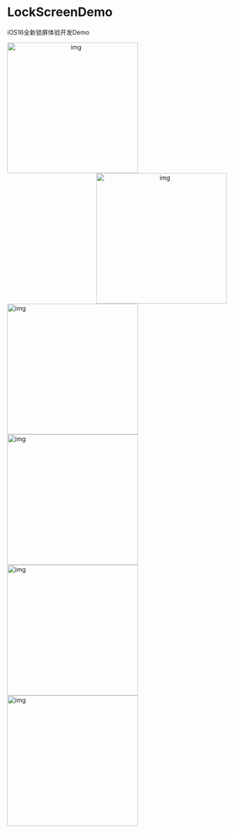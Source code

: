 # LockScreenDemo
iOS16全新锁屏体验开发Demo
<!-- ![LockScreenDemo](image/2022060801.png "LockScreenDemo") -->
 <div  align="center">    
  <img width="300" alt="img" src="https://raw.githubusercontent.com/zhaoquntao/LockScreenDemo/master/image/2022060801.png" align=left>
  <img width="300" alt="img" src="https://raw.githubusercontent.com/zhaoquntao/LockScreenDemo/master/image/2022060802.png" align=right>
 </div>
<img width="300" alt="img" src="https://raw.githubusercontent.com/zhaoquntao/LockScreenDemo/master/image/2022060803.png">
<img width="300" alt="img" src="https://raw.githubusercontent.com/zhaoquntao/LockScreenDemo/master/image/2022060804.png">
<img width="300" alt="img" src="https://raw.githubusercontent.com/zhaoquntao/LockScreenDemo/master/image/2022060805.png">
<img width="300" alt="img" src="https://raw.githubusercontent.com/zhaoquntao/LockScreenDemo/master/image/2022060806.png">
